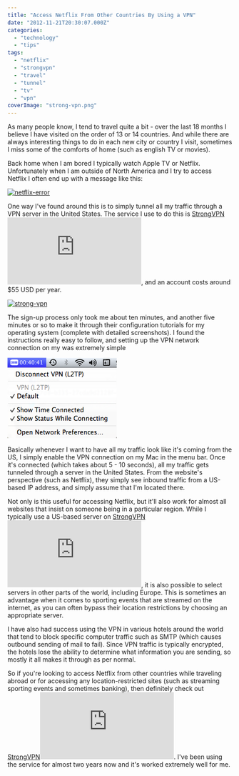 ```yaml
---
title: "Access Netflix From Other Countries By Using a VPN"
date: "2012-11-21T20:30:07.000Z"
categories: 
  - "technology"
  - "tips"
tags: 
  - "netflix"
  - "strongvpn"
  - "travel"
  - "tunnel"
  - "tv"
  - "vpn"
coverImage: "strong-vpn.png"
---
```


As many people know, I tend to travel quite a bit - over the last 18 months I believe I have visited on the order of 13 or 14 countries. And while there are always interesting things to do in each new city or country I visit, sometimes I miss some of the comforts of home (such as english TV or movies).

Back home when I am bored I typically watch Apple TV or Netflix. Unfortunately when I am outside of North America and I try to access Netflix I often end up with a message like this:

[![](images/netflix-error-1024x287.png "netflix-error")](http://www.migratorynerd.com/wordpress/wp-content/uploads/2012/11/netflix-error.png)

One way I've found around this is to simply tunnel all my traffic through a VPN server in the United States. The service I use to do this is [StrongVPN](http://strongvpn.com/aff/scripts/click.php?a_aid=duanestorey&a_bid=ca14b048)![](http://strongvpn.com/aff/scripts/imp.php?a_aid=duanestorey&a_bid=ca14b048), and an account costs around $55 USD per year.

[![](images/strong-vpn-1024x667.png "strong-vpn")](http://www.migratorynerd.com/wordpress/wp-content/uploads/2012/11/strong-vpn.png)

The sign-up process only took me about ten minutes, and another five minutes or so to make it through their configuration tutorials for my operating system (complete with detailed screenshots). I found the instructions really easy to follow, and setting up the VPN network connection on my was extremely simple

[![](images/enabling-strong-vpn.png "Enabling VPN on Mac OS X")](http://www.migratorynerd.com/wordpress/wp-content/uploads/2012/11/enabling-strong-vpn.png)

Basically whenever I want to have all my traffic look like it's coming from the US, I simply enable the VPN connection on my Mac in the menu bar. Once it's connected (which takes about 5 - 10 seconds), all my traffic gets tunneled through a server in the United States. From the website's perspective (such as Netflix), they simply see inbound traffic from a US-based IP address, and simply assume that I'm located there.

Not only is this useful for accessing Netflix, but it'll also work for almost all websites that insist on someone being in a particular region. While I typically use a US-based server on [StrongVPN](http://strongvpn.com/aff/scripts/click.php?a_aid=duanestorey&a_bid=ca14b048)![](http://strongvpn.com/aff/scripts/imp.php?a_aid=duanestorey&a_bid=ca14b048), it is also possible to select servers in other parts of the world, including Europe. This is sometimes an advantage when it comes to sporting events that are streamed on the internet, as you can often bypass their location restrictions by choosing an appropriate server.

I have also had success using the VPN in various hotels around the world that tend to block specific computer traffic such as SMTP (which causes outbound sending of mail to fail). Since VPN traffic is typically encrypted, the hotels lose the ability to determine what information you are sending, so mostly it all makes it through as per normal.

So if you're looking to access Netflix from other countries while traveling abroad or for accessing any location-restricted sites (such as streaming sporting events and sometimes banking), then definitely check out [StrongVPN](http://strongvpn.com/aff/scripts/click.php?a_aid=duanestorey&a_bid=ca14b048)![](http://strongvpn.com/aff/scripts/imp.php?a_aid=duanestorey&a_bid=ca14b048). I've been using the service for almost two years now and it's worked extremely well for me.

